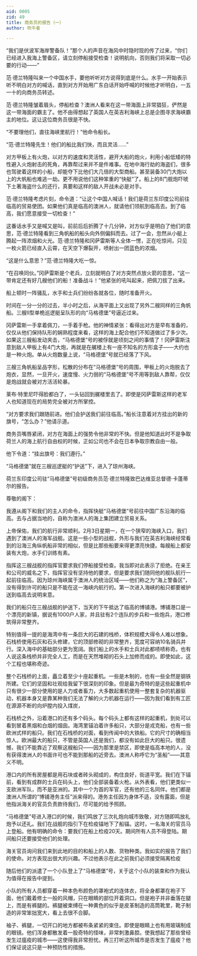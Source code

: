 ```yaml
---
aid: 0005
zid: 49
title: 商务员的报告（一）
author: 吹牛者

---
```




  “我们是伏波军海岸警备队！”那个人的声音在海风中时隐时现的传了过来，“你们已经进入我海上警备区，请立刻停船接受检查！说明航向，否则我们将采取一切必要的行动——”

  范·德兰特隆叫来一个中国水手，要他听听对方说得到底是什么。水手一开始表示听不明白对方的喊话，直到对方开始用广东白话开始呼喊的时候他才听明白，一五一十的向商务员转述。

  范·德兰特隆皱着眉头，停船检查？澳洲人看来在这一带海面上非常猖狂，俨然是这一带海面的霸主了。他不由得想起了英国人在英吉利海峡上总是企图寻求海峡霸主的地位。这让这位商务员很是不快。

  “不要理他们，直往海峡里航行！”他命令船长。

  “范·德兰特隆先生！他们的船比我们快，而且灵活……”

  对方甲板上有火炮，以对方的速度和灵活性，避开大船的炮火，利用小船低矮的特性避入火炮射击的死角，再靠帮过来并不是件难事。在地中海行劫的海盗们，很多也驾驶着这样的小船，却能夺下比他们大几倍的大型商船。甚至装备30门大炮以上的大帆船也难逃一劫。更不用说他们这种笨重的“快艇”了。船上的8门舰炮吓唬下土著海盗什么的还行，真要和这样的敌人开战未必是对手。

  范·德兰特隆考虑片刻，命令道：“让这个中国人喊话！我们是荷兰东印度公司前往临高的贸易使团。如果他们真是临高的澳洲人，就请他们领航到临高去。到了临高，我们愿意接受一切检查！”

  这番话水手又是喊又是叫，前前后后折腾了十几分钟，对方似乎是明白了他们的意思，范·德兰特隆看到三角帆船的船头向外侧偏斜而去。过了一会，忽然从小艇上腾起一阵浓烟和火光。范·德兰特隆和冈萨雷斯等人全体一愣，正在吃惊间，只见一枚火箭已经直入云霄，在天空下爆裂开，喷射出一团蓝色的浓烟。

  “这是什么意思？”范·德兰特隆大吃一惊。

  “在召唤同伙。”冈萨雷斯是个老兵，立刻就明白了对方突然点放火箭的意思，“这一带肯定还有好几艘他们的船！准备战斗！”他紧张的吼叫起来，把佩刀拔了出来。

  船上顿时一阵骚乱，水手和士兵们纷纷各就各位，随时准备开火。

  时间在一分一分的过去，半小时之后，从海平面上又出现了另外二艘同样的三角帆船。三艘Ⅱ型单桅巡逻艇呈队形的向“马格德堡”号逼近过来。

  冈萨雷斯一手拿着佩刀，一手着手枪。他的神情紧张：看得出对方是早有准备的，仅仅从他们保持队形的娴熟程度来看，这样的海上配合他们不知道做过了多少次。如果这三艘船发动夹击，“马格德堡”号的被俘就是顷刻之间的事情了！冈萨雷斯注意到敌人甲板上有4门大炮，再就是在艉楼上有一座不知名的方形盒子——大约也是一种火炮。单从火炮数量上说，“马格德堡”号就已经落了下风。

  三艘三角帆船呈品字形，松散的分布在“马格德堡”号的周围，甲板上的火炮脱去了炮衣，显然，一旦开火，速度慢、火力弱的“马格德堡”号不用等到敌人靠帮，仅仅是炮战就会被对方活活轮暴。

  莱布·特里尼吓得脸都白了，一头钻回到艉楼里去了。即使是冈萨雷斯这样的老军人也知道现在的局势完全被对方所掌控。

  “对方要求我们跟随前进。他们会护送我们前往临高。”船长注意着对方挂出的新的旗号，“怎么办？”他请示道。

  商务员嘴唇紧闭，对方在海面上的强势令他非常的不快。但是他知道此时不是争取荷兰人的海上航行自由权的时候，正如公司也不会在日本争取宗教自由一般。

  他下令道：“挂出旗号：我们遵行。”

  “马格德堡”就在三艘巡逻艇的“护送”下，进入了琼州海峡。

  荷兰东印度公司驻“马格德堡”号初级商务员范·德兰特隆致巴达维亚总督德·卡蓬蒂尔的报告。

  尊敬的阁下：

  我遵从阁下和我们的主人的命令，指挥快艇“马格德堡”号前往中国广东沿海的临高。去与占据当地的，自称为澳洲人的海上集团建立贸易关系。

  上帝保佑，我们的航行非常顺利。2月3日星期一，在一个狭窄的海峡入口，我们遇到了澳洲人的海军战舰。这是一些小型的战舰，外形与我们在英吉利海峡经常看到的沿海三角纵帆船非常的相似，但是比那些船要来得更漂亮快捷。每艘船上都安装有大炮，水手们训练有素。

  指挥这三艘战舰的指挥官要求我们停船接受检查。我当即对此表示了拒绝。在亲王和公司的威名之下，指挥官没有坚持他的要求，但是要求我们随同他的舰队航行一起前往临高。因为琼州海峡属于澳洲人的统治区域——他们称之为“海上警备区”，没有得到许可的船只是不能在这一海峡内航行的。第一次进入海峡的船只都要被护送到临高去说明来意。

  我们的船只在三艘战舰的护送下，当天的下午抵达了临高的博铺港。博铺港口是一个漂亮的新镇，据说有1000户人家，并且驻有2个连队的步兵和一些炮兵，港口修筑得非常整齐。

  特别值得一提的是海湾中有一条巨大的石建的栈桥，体积规模大得令人难以想象。石栈桥使用石灰和石头修建，它的顶部修砌的非常整齐，宽度可容纳10名骑兵并行。深入海中的基础部分更为宽阔。我们船上的水手和士兵对此都啧啧称奇。也有人说这条栈桥并非完全人工，而是在天然堆砌的石头上加修而成的。即使如此，这个工程也堪称奇迹。

  整个石栈桥的上面，矗立着至少十座起重机。一些是木制的，也有一些全然是钢铁所建。它们的坚固和壮观给我留下很深刻的印象。但是最为奇特的是这些起重机中只有很少一部分使用的是人力或者畜力，大多数起重机使用一整套复杂的机器驱动，机器本身又是靠某种我们无法了解的火力机器在运行——因为我们看到有工匠在源源不断的向炉膛内投入煤炭，

  石栈桥之外，沿着港口的还有多个码头。每个码头上都有这样的起重机，到处可以看到冒着黑烟和白烟的烟囱。海湾里锚泊着许多船只，大部分是戎克船，也有一些欧洲式样的船只。我们在石栈桥的对面，看到传闻中的大铁船。它的尺寸的确相当惊人。欧洲最大的船只，不管是英国人还是我们，都没有如此巨大的船只。很遗憾，我们不能靠近了观察这艘船只——因为那里是禁区，即使是临高本地的人，没有获得澳洲人的书面许可也不能到那船的近旁去。澳洲人称呼它为“圣船”——其意义不明。

  港口内的所有房屋都是用石块或者砖头砌成的，构住良好，街道平宽。我们在下锚前，看到有成群的士兵在码头上，他们全部装备着火枪。从外表看，他们更类似一支欧洲军队，而不是亚洲的。其中一个为首的军官，还有他的三名同伴。他们都是澳洲人所谓的“博铺港务主任”派来得的。港务主任因为身体不适，没有露面，但是他指派海关的官员负责款待我们，尽可能的给予照顾。

  “马格德堡”号进入港口的时候，我们鸣放了三次礼炮向城市致敬，对方随即鸣放礼炮予以还礼。我们在战舰的指引下在检疫锚地下了船锚。这时，一名海关的官员马上登船。他有明确的命令：要我们在船上检疫20天。期间所有人员不得登陆。期间船只还要接受他们的处理。

  海关官员询问我们来到此地的目的和船上的人数、货物种类。我如实的报告了我们的使命。对方表现出很大的兴趣。不过他表示在此之前我们必须接受隔离检疫

  随后他们的派遣了一个小队登上了“马格德堡”号，关于这个小队的装束和作为我认为值得在报告中提到。

  小队的所有人员都穿着一种本色布颜色的罩袍式的连体衣，将全身都罩在袍子下面，他们戴着修士一般的风帽，只在眼睛的部位开着洞口。但是袍子并非垂落在腿上，而是有裤腿的。裤腿被束缚在一种黄色的似乎是皮革制造的高筒靴里，靴子制造的非常笨拙宽大，看上去很不合脚。

  袖子、裤腿，一切开口的地方都被布条紧紧的束住。即使是眼睛上也有用玻璃制成的眼镜。他们浑身都散发着一股奇特的怪味，非常刺激鼻腔。使我想起了那些曾经发生过瘟疫的城市——这使得我非常担忧。再三打听这所城市是否发生了瘟疫？他们保证说这只是一种预防性的措施。



